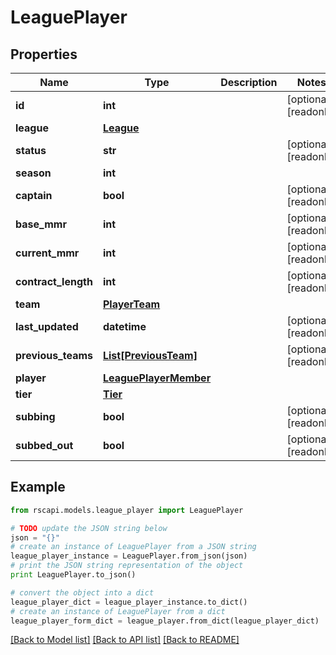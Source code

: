 # LeaguePlayer


## Properties
Name | Type | Description | Notes
------------ | ------------- | ------------- | -------------
**id** | **int** |  | [optional] [readonly] 
**league** | [**League**](League.md) |  | 
**status** | **str** |  | [optional] [readonly] 
**season** | **int** |  | 
**captain** | **bool** |  | [optional] [readonly] 
**base_mmr** | **int** |  | [optional] [readonly] 
**current_mmr** | **int** |  | [optional] [readonly] 
**contract_length** | **int** |  | [optional] [readonly] 
**team** | [**PlayerTeam**](PlayerTeam.md) |  | 
**last_updated** | **datetime** |  | [optional] [readonly] 
**previous_teams** | [**List[PreviousTeam]**](PreviousTeam.md) |  | [optional] [readonly] 
**player** | [**LeaguePlayerMember**](LeaguePlayerMember.md) |  | 
**tier** | [**Tier**](Tier.md) |  | 
**subbing** | **bool** |  | [optional] [readonly] 
**subbed_out** | **bool** |  | [optional] [readonly] 

## Example

```python
from rscapi.models.league_player import LeaguePlayer

# TODO update the JSON string below
json = "{}"
# create an instance of LeaguePlayer from a JSON string
league_player_instance = LeaguePlayer.from_json(json)
# print the JSON string representation of the object
print LeaguePlayer.to_json()

# convert the object into a dict
league_player_dict = league_player_instance.to_dict()
# create an instance of LeaguePlayer from a dict
league_player_form_dict = league_player.from_dict(league_player_dict)
```
[[Back to Model list]](../README.md#documentation-for-models) [[Back to API list]](../README.md#documentation-for-api-endpoints) [[Back to README]](../README.md)


